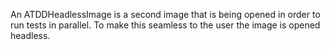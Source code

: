 An ATDDHeadlessImage is a second image that is being opened in order to run tests in parallel. To make this seamless to the user the image is opened headless.